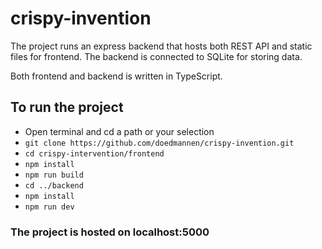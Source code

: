 # crispy-invention

The project runs an express backend that hosts both REST API and static files for frontend. The backend is connected to SQLite for storing data.

Both frontend and backend is written in TypeScript. 

## To run the project
* Open terminal and cd a path or your selection 
* `git clone https://github.com/doedmannen/crispy-invention.git`
* `cd crispy-intervention/frontend`
* `npm install`
* `npm run build`
* `cd ../backend`
* `npm install`
* `npm run dev`

### The project is hosted on localhost:5000

